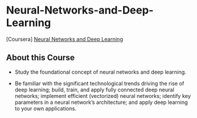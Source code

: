 # Neural-Networks-and-Deep-Learning
[Coursera] [Neural Networks and Deep Learning](https://www.coursera.org/learn/neural-networks-deep-learning?)

## About this Course
* Study the foundational concept of neural networks and deep learning. 

* Be familiar with the significant technological trends driving the rise of deep learning; build, train, and apply fully connected deep neural networks; implement efficient (vectorized) neural networks; identify key parameters in a neural network’s architecture; and apply deep learning to your own applications.
